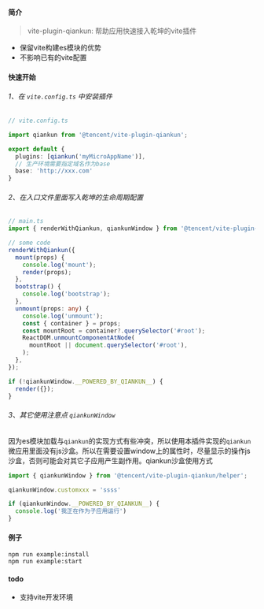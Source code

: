 #### 简介

> vite-plugin-qiankun: 帮助应用快速接入乾坤的vite插件

- 保留vite构建es模块的优势
- 不影响已有的vite配置

#### 快速开始

###### 1、在 `vite.config.ts` 中安装插件
```typescript
// vite.config.ts

import qiankun from '@tencent/vite-plugin-qiankun';

export default {
  plugins: [qiankun('myMicroAppName')],
  // 生产环境需要指定域名作为base
  base: 'http://xxx.com'
}
```
###### 2、在入口文件里面写入乾坤的生命周期配置

```typescript
// main.ts
import { renderWithQiankun, qiankunWindow } from '@tencent/vite-plugin-qiankun/helper';

// some code
renderWithQiankun({
  mount(props) {
    console.log('mount');
    render(props);
  },
  bootstrap() {
    console.log('bootstrap');
  },
  unmount(props: any) {
    console.log('unmount');
    const { container } = props;
    const mountRoot = container?.querySelector('#root');
    ReactDOM.unmountComponentAtNode(
      mountRoot || document.querySelector('#root'),
    );
  },
});

if (!qiankunWindow.__POWERED_BY_QIANKUN__) {
  render({});
}
```

###### 3、其它使用注意点 `qiankunWindow`

因为es模块加载与`qiankun`的实现方式有些冲突，所以使用本插件实现的`qiankun`微应用里面没有js沙盒。所以在需要设置window上的属性时，尽量显示的操作js沙盒，否则可能会对其它子应用产生副作用。qiankun沙盒使用方式
```typescript
import { qiankunWindow } from '@tencent/vite-plugin-qiankun/helper';

qiankunWindow.customxxx = 'ssss'

if (qiankunWindow.__POWERED_BY_QIANKUN__) {
  console.log('我正在作为子应用运行')
}

```

#### 例子

```
npm run example:install
npm run example:start
```

#### todo 

- 支持vite开发环境


